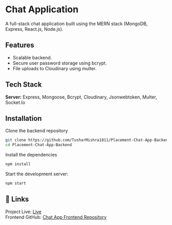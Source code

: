 
# Chat Application

A full-stack chat application built using the MERN stack (MongoDB, Express, React.js, Node.js).




## Features

- Scalable backend.
- Secure user password storage using bcrypt.
- File uploads to Cloudinary using multer.


## Tech Stack

**Server:** Express, Mongoose, Bcrypt, Cloudinary, Jsonwebtoken, Multer, Socket.Io



## Installation

Clone the backend repository

```bash
git clone https://github.com/TusharMishra1811/Placement-Chat-App-Backend.git
cd Placement-Chat-App-Backend

```
Install the dependencies

```bash
npm install
```
Start the development server:
```bash
npm start
```

## 🔗 Links
Project Live: [Live](https://placement-chat-app-frontend.vercel.app/login)\
Frontend GitHub: [Chat App Frontend Repository](https://github.com/TusharMishra1811/Placement-Chat-App-Frontend)


